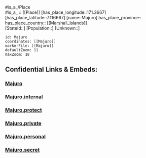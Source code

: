 ﻿---
location: [7.116667,171.3667] 
mapzoom: [7,12] 
mapmarker: city 
type: City
tags:
- geo/City


SpocWebEntityId: 36749
isDeleted: false
confidential: public

---
#is_a_/Place  
#is_a_ :: [[Place]] 
[has_place_longitude::171.3667] 
[has_place_latitude::7.116667] 
[name::Majuro] 
has_place_province::  
has_place_country:: [[Marshall_Islands]]  
[StateId::] 
[Population::] 
[Unknown::] 


```leaflet
id: Majuro
coordinates: [[Majuro]] 
markerFile: [[Majuro]] 
defaultZoom: 11 
maxZoom: 18
```


## Confidential Links & Embeds: 

### [Majuro](/_public/Earth/Continent/Australasia/Micronesia/Marshall~Islands/Counties/Ratak_Chain/Majuro.md) 

### [Majuro.internal](/_internal/Earth/Continent/Australasia/Micronesia/Marshall~Islands/Counties/Ratak_Chain/Majuro.internal.md) 

### [Majuro.protect](/_protect/Earth/Continent/Australasia/Micronesia/Marshall~Islands/Counties/Ratak_Chain/Majuro.protect.md) 

### [Majuro.private](/_private/Earth/Continent/Australasia/Micronesia/Marshall~Islands/Counties/Ratak_Chain/Majuro.private.md) 

### [Majuro.personal](/_personal/Earth/Continent/Australasia/Micronesia/Marshall~Islands/Counties/Ratak_Chain/Majuro.personal.md) 

### [Majuro.secret](/_secret/Earth/Continent/Australasia/Micronesia/Marshall~Islands/Counties/Ratak_Chain/Majuro.secret.md) 
